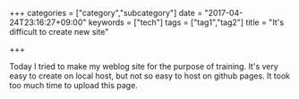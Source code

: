 +++
categories = ["category","subcategory"]
date = "2017-04-24T23:16:27+09:00"
keywords = ["tech"]
tags = ["tag1","tag2"]
title = "It's difficult to create new site"

+++
<!--more-->
 Today I tried to make my weblog site for the purpose of training.  It's very easy to create on local host, but not so easy to host on github pages.  It took too much time to upload this page. 
